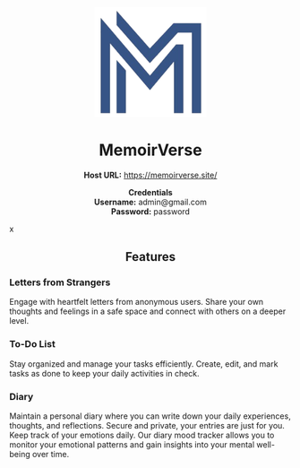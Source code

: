 <p align="center">
  <img src="./MemoirVerse.UI/assets/logo.png" alt="MemoirVerse Logo" width="200">
</p>

<h1 align="center">MemoirVerse</h1>

<p align="center">
  <strong>Host URL:</strong> <a href="https://memoirverse.site/">https://memoirverse.site/</a>
</p>

<p align="center">
  <strong>Credentials</strong><br>
  <strong>Username:</strong> admin@gmail.com<br>
  <strong>Password:</strong> password
</p>
x
<h2 align="center">Features</h2>

<h3>Letters from Strangers</h3>
<p>
  Engage with heartfelt letters from anonymous users. Share your own thoughts and feelings in a safe space and connect with others on a deeper level.
</p>

<h3>To-Do List</h3>
<p>
  Stay organized and manage your tasks efficiently. Create, edit, and mark tasks as done to keep your daily activities in check.
</p>

<h3>Diary</h3>
<p>
  Maintain a personal diary where you can write down your daily experiences, thoughts, and reflections. Secure and private, your entries are just for you. Keep track of your emotions daily. Our diary mood tracker allows you to monitor your emotional patterns and gain insights into your mental well-being over time.
</p>
